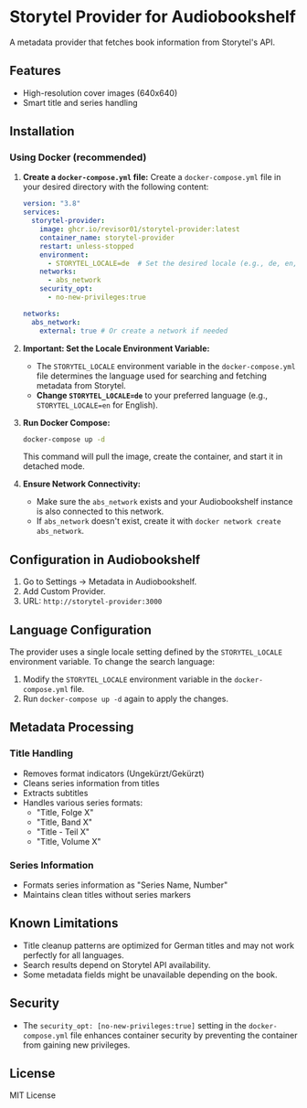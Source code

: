 # Storytel Provider for Audiobookshelf

A metadata provider that fetches book information from Storytel's API.

## Features

- High-resolution cover images (640x640)
- Smart title and series handling

## Installation

### Using Docker (recommended)

1.  **Create a `docker-compose.yml` file:** Create a `docker-compose.yml` file in your desired directory with the following content:

    ```yaml
    version: "3.8"
    services:
      storytel-provider:
        image: ghcr.io/revisor01/storytel-provider:latest
        container_name: storytel-provider
        restart: unless-stopped
        environment:
          - STORYTEL_LOCALE=de  # Set the desired locale (e.g., de, en, es)
        networks:
          - abs_network
        security_opt:
          - no-new-privileges:true

    networks:
      abs_network:
        external: true # Or create a network if needed
    ```

2.  **Important: Set the Locale Environment Variable:**

    *   The `STORYTEL_LOCALE` environment variable in the `docker-compose.yml` file determines the language used for searching and fetching metadata from Storytel.
    *   **Change `STORYTEL_LOCALE=de`** to your preferred language (e.g., `STORYTEL_LOCALE=en` for English).

3.  **Run Docker Compose:**
    ```bash
    docker-compose up -d
    ```

    This command will pull the image, create the container, and start it in detached mode.

4.  **Ensure Network Connectivity:**

    *   Make sure the `abs_network` exists and your Audiobookshelf instance is also connected to this network.
    *   If `abs_network` doesn't exist, create it with `docker network create abs_network`.

## Configuration in Audiobookshelf

1.  Go to Settings -> Metadata in Audiobookshelf.
2.  Add Custom Provider.
3.  URL: `http://storytel-provider:3000`

## Language Configuration

The provider uses a single locale setting defined by the `STORYTEL_LOCALE` environment variable.  To change the search language:

1.  Modify the `STORYTEL_LOCALE` environment variable in the `docker-compose.yml` file.
2.  Run `docker-compose up -d` again to apply the changes.

## Metadata Processing

### Title Handling

- Removes format indicators (Ungekürzt/Gekürzt)
- Cleans series information from titles
- Extracts subtitles
- Handles various series formats:
    - "Title, Folge X"
    - "Title, Band X"
    - "Title - Teil X"
    - "Title, Volume X"

### Series Information

- Formats series information as "Series Name, Number"
- Maintains clean titles without series markers

## Known Limitations

- Title cleanup patterns are optimized for German titles and may not work perfectly for all languages.
- Search results depend on Storytel API availability.
- Some metadata fields might be unavailable depending on the book.

## Security

- The `security_opt: [no-new-privileges:true]` setting in the `docker-compose.yml` file enhances container security by preventing the container from gaining new privileges.

## License

MIT License